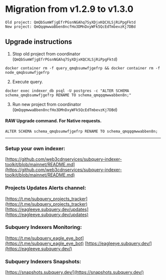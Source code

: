 # Migration from v1.2.9 to v1.3.0
```
Old project: QmQbSumWfjgEfrPGsnNGAhq7SyXDjxKQCXLSjRiPpgFktd
New project: QmQqqmwwaBben8ncfHo3DMnDxyWFk5QcEdTmbevzKj7DBd
```


## Upgrade instructions
 1) Stop old project from coordinator (`QmQbSumWfjgEfrPGsnNGAhq7SyXDjxKQCXLSjRiPpgFktd`)

```
docker container rm -f query_qmqbsumwfjgefrp && docker container rm -f node_qmqbsumwfjgefrp
```

 2) Execute query.

```
docker exec indexer_db psql -U postgres -c "ALTER SCHEMA schema_qmqbsumwfjgefrp RENAME TO schema_qmqqqmwwabben8n;"

```

 3) Run new project from coordinator (`QmQqqmwwaBben8ncfHo3DMnDxyWFk5QcEdTmbevzKj7DBd`)

#### RAW Upgrade command. For Native requests.
`ALTER SCHEMA schema_qmqbsumwfjgefrp RENAME TO schema_qmqqqmwwabben8n;`


___
### Setup your own indexer:

[https://github.com/web3cdnservices/subquery-indexer-toolkit/blob/mainnet/README.md](https://github.com/web3cdnservices/subquery-indexer-toolkit/blob/mainnet/README.md)

### Projects Updates Alerts channel:

[https://t.me/subquery_projects_tracker](https://t.me/subquery_projects_tracker) [https://eagleeye.subquery.dev/updates](https://eagleeye.subquery.dev/updates)

### Subquery Indexers Monitoring:

[https://t.me/subquery_eagle_eye_bot](https://t.me/subquery_eagle_eye_bot) [https://eagleeye.subquery.dev/](https://eagleeye.subquery.dev/)


### Subquery Indexers Snapshots:

[https://snapshots.subquery.dev/](https://snapshots.subquery.dev/)

